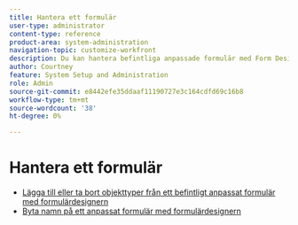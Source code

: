 ```yaml
---
title: Hantera ett formulär
user-type: administrator
content-type: reference
product-area: system-administration
navigation-topic: customize-workfront
description: Du kan hantera befintliga anpassade formulär med Form Designer.
author: Courtney
feature: System Setup and Administration
role: Admin
source-git-commit: e8442efe35ddaaf11190727e3c164cdfd69c16b8
workflow-type: tm+mt
source-wordcount: '38'
ht-degree: 0%

---
```


# Hantera ett formulär

* [Lägga till eller ta bort objekttyper från ett befintligt anpassat formulär med formulärdesignern](/help/quicksilver/administration-and-setup/customize-workfront/create-manage-custom-forms/form-designer/manage-a-form/add-or-remove-objects-from-a-form.md)
* [Byta namn på ett anpassat formulär med formulärdesignern](/help/quicksilver/administration-and-setup/customize-workfront/create-manage-custom-forms/form-designer/manage-a-form/rename-a-custom-form.md)